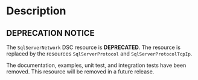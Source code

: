 # Description

## DEPRECATION NOTICE

The `SqlServerNetwork` DSC resource is **DEPRECATED**. The resource
is replaced by the resources `SqlServerProtocol` and `SqlServerProtocolTcpIp`.

The documentation, examples, unit test, and integration tests have been
removed. This resource will be removed in a future release.
